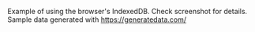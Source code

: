 Example of using the browser's IndexedDB. Check screenshot for details. Sample data generated with https://generatedata.com/